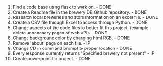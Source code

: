 1. Find a code base using flask to work on. - DONE
2. Create a Readme file in the brewery DB  Github repository.  - DONE
3. Research local breweries and store information on an excel file. - DONE
3. Create a CSV file through Excel to access through Python. - DONE
4. Change aspects of the code files to better fit this project. (example - delete unnecesary pages of web API). - DONE
6. Change background color by changing html RGB. - DONE
7. Remove 'about' page on each file. - IP
8. Change CD in command prompt to proper location - DONE
9. Every response currently returns "Specified brewery not present" - IP
10. Create powerpoint for project. - DONE
